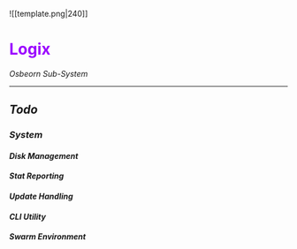 ![[template.png|240]] 
# <span style='color: #9b00ff;'>__Logix__</span>
_Osbeorn Sub-System_
___
## ___Todo___
### ___System___
#### _Disk Management_
#### _Stat Reporting_
#### _Update Handling_
#### _CLI Utility_
#### _Swarm Environment_